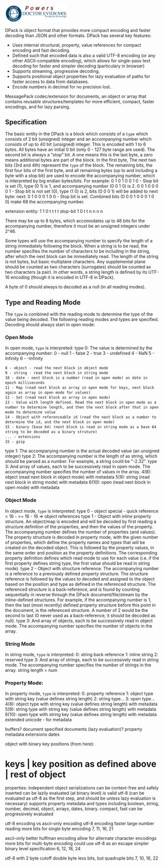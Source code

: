 <a href="https://dev.doctorevidence.com/"><img src="./assets/powers-dre.png" width="203" /></a>

DPack is object format that provides more compact encoding and faster decoding than JSON and other formats. DPack has several key features:
* Uses internal structural, property, value references for compact encoding and fast decoding.
* Defined such that encoded data is also a valid UTF-8 encoding (or any other ASCII-compatible encoding), which allows for single-pass text decoding for faster and simpler decoding (particulary in browser)
* Supports streaming, progressive decoding.
* Supports positional object properties for lazy evaluation of paths for faster access to data from databases.
* Encode numbers in decimal for no precision lost.

MessagePack codec/extension for documents, an object or array that contains reusable structures/templates for more efficient, compact, faster encodings, and for lazy parsing.


## Specification
The basic entity in the DPack is a block which consists of a `type` which consists of 2 bit (unsigned) integer and an accompanying number which consists of up to 40 bit (unsigned) integer. This is encoded with 1 to 6 bytes. All bytes have an initial 0 bit (only 0 - 127 byte range are used). The second bit is always a "stop" bit. A one means this is the last byte, a zero means additional bytes are part of the block. In the first byte, The next two bits (3rd and 4th) represent the `type` of the block. The remaining bits, the first four bits of the first byte, and all remaining bytes (up to and including a byte with a stop bit) are used to encode the accompanying number, which is interpreted by big endian bytes/bits.
For example:
0 1 0 1 0 0 1 0 - Stop bit is set (1), type (0 1) is 1, and accompanying number (0 0 1 0) is 2.
0 0 1 0 0 0 0 1 - Stop bit is not set (0), type (1 0) is 2, bits (0 0 0 1) will be added to next byte:
 next: 0 1 0 0 0 1 0 0 - Stop bit is set. Combined bits (0 0 0 1  0 0 0 1 0 0) make 68 the accompanying number.

extension entity:
1 1 0 t t t t stop-bit  1 0 t t n n n n

There may be up to 8 bytes, which accomodates up to 46 bits for the accompanying number, therefore it must be an unsigned integers under 2^46.

Some types will use the accompanying number to specify the length of a string immediately following the block. When a string is to be read, the number specifies the number of characters to be including in the string, after which the next block can be immediately read. The length of the string is not bytes, but basic multiplane characters. Any supplemental plane should be counted as two characters (surrogates) should be counted as two characters (a pair). In other words, a string length is defined by its UTF-16 encoding (though it is encoded in UTF-8 in DPack).

A byte of 0 should always to decoded as a null (in all reading modes).

## Type and Reading Mode
The `type` is combined with the reading mode to determine the type of the value being decoded. The following reading modes and types are specified. Decoding should always start in open mode:

### Open Mode
In open mode, `type` is interpreted:
type 0: The value is determined by the accompanying number:
	0 - null
	1 - false
	2 - true
	3 - undefined
	4 - NaN
	5 - Infinity
	6 - -Infinity

	8 - object - read the next block in object mode
	9 - string - read the next block in string mode
	10 - date - next block is a number (read in open mode) as date in epoch milliseconds
	11 - Map (read next block as array in open mode for keys, next block again as array in open mode for values)
	12 - Set (read next block as array in open mode)
	13 - Value with length defined. Read the next block in open mode as a number to determine length, and then the next block after that in open mode to determine value
	14 - Object with referenceable id (read the next block as a number to determine the id, and the next block in open mode)
	15 - binary (base 64) (next block is read in string mode as a base 64 string to be decoded as a binary struture)
	... - extensions
	15 - gzip

type 1: The accompanying number is the actual decoded value (an unsigned integer)
type 2: The accompanying number is the length of as string, which should be parsed as a number. For example, a string could be "-2.32".
type 3: And array of values, each to be successively read in open mode. The accompanying number specifies the number of values in the array.
4(8): object (read next block in object mode) with metadata
5(9): string (read next block in string mode) with metadata
6(10): open (read next block in open mode) with metadata

### Object Mode
In object mode, `type` is interpreted:
type 0 - object special - quick reference < 16 - >= 16 -
	16 => object references
type 1 - Object with inline property structure. An object/map is encoded and will be decoded by first reading a structure definition of the properties, and then the values of the property. The accompanying number defines the number of properties (and values). The property structure is decoded in property mode, with the given number of properties, which define the property names and types that will be created on the decoded object. This is followed by the property values, in the same order and position as the property definitions. The corresponding property definition defines which read mode to use for each value (i.e. if the first property defines string type, the first value should be read in string mode).
type 2 - Object with structure reference. The accompanying number is a reference to a previously defined property structure. The structure reference is followed by the values to decoded and assigned to the object based on the position and type as defined in the referenced structure. The referenced structure is a back-reference, and is found by counting sequentially in reverse through the DPack document/file/stream by the inline-defined structures. For example, if the accompanying number is 1, then the last (most recently) defined property structure before this point in the document, is the referenced structure. A number of 2 would be the second to last (0 never used as a back-reference, it should be decoded as null).
type 3: And array of objects, each to be successively read in object mode. The accompanying number specifies the number of objects in the array.


### String Mode
In string mode, `type` is interpreted:
0: string back reference
1: inline string
2: reserved
type 3: And array of strings, each to be successively read in string mode. The accompanying number specifies the number of strings in the array.
string length = num

### Property Mode:
In property mode, `type` is interpreted:
0: property reference
1: object type with string key (value defines string length)
2: string type...
3: open type...
4(8): object type with string key (value defines string length) with metadata
5(9): string type with string key (value defines string length) with metadata
6(10): open type with string key (value defines string length) with metadata
extended unicode - for metadata



buffers?
document specified
documents (lazy evaluation)?
property metadata
extensions
dates

object with binary key positions (from here):
# keys | key position as defined above | rest of object


properties:
independent object serializations can be context-free and safely inserted
can be lazily evaluated (at binary level)
is valid utf-8 (can be evaluated as utf-8 as the first step, and should be unless lazy evaluation is necessary)
supports property metadata and types including boolean, string, number, decimal, object, arrays, dates, binary.
compact, fast
can be progressively evaluated



utf-8 encoding vs ascii-only encoding
utf-8 encoding
faster large number reading
more bits for single byte encoding
7, 11, 16, 21

ascii-only
better huffman encoding
allow for alternate character encodings
more bits for multi-byte encoding
could use utf-8 as an escape
simpler binary level specification
6, 12, 18, 24

utf-8 with 2 byte cutoff
double byte less bits, but quadruple bits
7, 10, 16, 22
